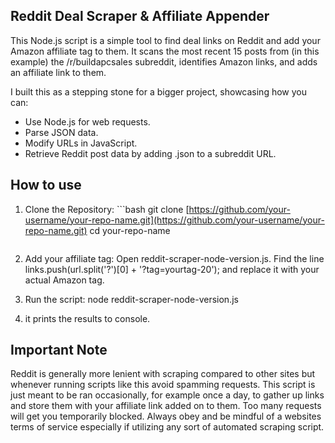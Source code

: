 ## Reddit Deal Scraper & Affiliate Appender

This Node.js script is a simple tool to find deal links on Reddit and add your Amazon affiliate tag to them. It scans the most recent 15 posts from (in this example) the /r/buildapcsales subreddit, identifies Amazon links, and adds an affiliate link to them.

I built this as a stepping stone for a bigger project, showcasing how you can:

- Use Node.js for web requests.
- Parse JSON data.
- Modify URLs in JavaScript.
- Retrieve Reddit post data by adding .json to a subreddit URL.

## How to use

1. Clone the Repository: ```bash
   git clone [https://github.com/your-username/your-repo-name.git](https://github.com/your-username/your-repo-name.git)
    cd your-repo-name
   ```
   
3. Add your affiliate tag: Open reddit-scraper-node-version.js. Find the line links.push(url.split('?')[0] + '?tag=yourtag-20'); and replace it with your actual Amazon tag.

4. Run the script: node reddit-scraper-node-version.js

5. it prints the results to console.


## Important Note

Reddit is generally more lenient with scraping compared to other sites but whenever running scripts like this avoid spamming requests. This script is just meant to be ran occasionally, for example once a day, to gather up links and store them with your affiliate link added on to them. Too many requests will get you temporarily blocked. Always obey and be mindful of a websites terms of service especially if utilizing any sort of automated scraping script.
